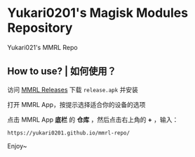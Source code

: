 # Yukari0201's Magisk Modules Repository

Yukari021's MMRL Repo

## How to use? | 如何使用？

访问 [MMRL Releases](https://github.com/MMRLApp/MMRL/releases/latest) 下载 `release.apk` 并安装

打开 MMRL App，按提示选择适合你的设备的选项

点击 MMRL App **底栏** 的 **仓库** ，然后点击右上角的 **+** ，输入：
```
https://yukari0201.github.io/mmrl-repo/
```

Enjoy~

